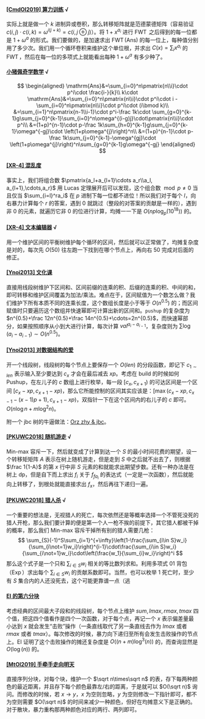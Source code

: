 #### [[CmdOI2019] 算力训练](https://www.luogu.com.cn/problem/P5577) √

实际上就是做一个 $k$ 进制异或卷积，那么转移矩阵就是范德蒙德矩阵（容易验证 $c(i,j)\cdot c(i,k)=\omega^{i(j+k)}=c(i,j\oplus j)$）。将 $1+x^{a_i}$ 进行 $\operatorname{FWT}$ 之后得到的每一位都是 $1+\omega^a$ 的形式。我们要做的，是加速求出 $\operatorname{FWT}(\mathrm{Ans})$ 的每一位上，每种值分别用了多少次。我们用一个循环卷积来维护这个单位根，并求出 $C(x)=\sum_i x^{a_i}$ 的 $\operatorname{FWT}$，然后在每一位的多项式上就能看出每种 $1+\omega^a$ 有多少种了。

#### [小猪佩奇学数学](https://www.luogu.com.cn/problem/P5591) √

$$
\begin{aligned}
\mathrm{Ans}&=\sum_{i=0}^n\pmatrix{n\\i}\cdot p^i\cdot \frac{i-}{k}\\
k\cdot \mathrm{Ans}&=\sum_{i=0}^n\pmatrix{n\\i}\cdot p^i\cdot i - \sum_{i=0}^n\pmatrix{n\\i}\cdot p^i\cdot (i\bmod k)\\
&=\sum_{i=1}^n\pmatrix{n-1\\i-1}\cdot p^i-\frac 1k\cdot \sum_{g=0}^{k-1}g\sum_{j=0}^{k-1}\sum_{i=0}^n\omega^{(i-g)j}\cdot\pmatrix{n\\i}\cdot p^i\\
&=(1+p)^{n-1}\cdot p-\frac 1k\sum_{h=0}^{k-1}g\sum_{j=0}^{k-1}\omega^{-gj}\cdot \left(1+p\omega^{j}\right)^n\\
&=(1+p)^{n-1}\cdot p-\frac 1k\sum_{j=0}^{k-1}-\omega^{gj}\cdot \left(1+p\omega^{j}\right)^n\sum_{g=0}^{k-1}g\omega^{-gj}
\end{aligned}
$$

#### [[XR-4] 混乱度](https://www.luogu.com.cn/problem/P5598)

事实上，我们将组合数 $\pmatrix{a_l+a_{l+1}\cdots a_r\\a_l, a_{l+1},\cdots,a_r}$ 用 Lucas 定理展开后可以发现，这个组合数 $\bmod p\not=0$ 当且仅当 $\sum_{i=l}^ra_i$ 在 $p$ 进制下每一位都不进位！所以我们对于每个 $l$，向右暴力计算每个 $r$ 的答案，遇到 $0$ 就跳过（整段的对答案的贡献是一样的），遇到非 $0$ 的元素，就遍历它非 $0$ 的位进行计算，均摊一一下是 $O(np\log_p\left(10^{18}\right))$ 的。

#### [[XR-4] 文本编辑器](https://www.luogu.com.cn/problem/P5599) √

用一个维护区间的平衡树维护每个循环的区间，然后就可以正常做了，均摊复杂度是对的，每次先 $O(50)$ 往左跑一下找到在哪个节点上，再向右 $50$ 完成对后面的修正。

#### [[Ynoi2013] 文化课](https://www.luogu.com.cn/problem/P5608)

直接用线段树维护下区间和、区间前缀的连乘的积、后缀的连乘的积、中间的和，即可转移和维护区间覆盖为加法/乘法。难点在于，区间赋值为一个数怎么做？我们维护下所有本质不同的连乘长度，这个数组长度是小于等于 $O(n^{0.5})$ 的；而区间赋值时只要遍历这个数组并快速幂即可计算出新的区间和。`pushup` 的复杂度为 $n^{0.5}+\frac 12n^{0.5}+\frac 14n^{0.5}+\cdots=2n^{0.5}$，而快速幂部分，如果按照顺序从小到大进行计算，每次计算 $val^{a_i-a_{i-1}}$，复杂度则为 $\sum\log(a_i-a_{i-1})\sim O(n^{0.5})$。

#### [[Ynoi2013] 对数据结构的爱](https://www.luogu.com.cn/problem/P5609)

开一个线段树，线段树的每个节点上要保存一个 $O(len)$ 的分段函数，即记下 $c_{1\sim len}$ 表示输入至少要达到 $c_x$ 才会在最后减去 $xp$。考虑在 build 的时候如何 Pushup，在左儿子的 $c$ 数组上进行枚举，每一段 $[c_x,c_{x+1})$ 的可达区间是一个区间 $[c_x-xp,c_{x+1}-xp)$，那么它所能控制的区间其实应该是：$[\max(c_x-xp,c_{x-1}-(x-1)p+1),c_{x+1}-xp)$，双指针一下在这个区间内的右儿子的 $c$ 即可。$O(n\log{n}+m\log^2{n})$。

附一个 jbc 树的牛逼做法：[Orz zhy & jbc](https://www.luogu.com.cn/blog/ryoku/solution-p5609)。

#### [[PKUWC2018] 随机游走](https://www.luogu.com.cn/problem/P5643) √

Min-max 容斥一下，然后就变成了计算到达一个 $S$ 的最小时间花费的期望，设一个转移矩矩阵 $A$ 表示在树上随机游走，但是走到 $S$ 中之后就不出去了，则根据 $\frac 1{1-A}$ 的第 $x$ 行中非 $S$ 元素的和就能求出期望步数。还有一种办法是在树上 dp，但是自下而上求出 $f_i$ 关于 $f_{fa_i}$ 的表达式（一定是一次函数），然后就能向上转移了，到根处就能直接求出 $f_x$，然后再往下递归一遍。

#### [[PKUWC2018] 猎人杀](https://www.luogu.com.cn/problem/P5644) √

一个重要的想法是，无视猎人的死亡，每次依然还是等概率选择一个不管死没死的猎人开枪，那么我们要计算的便是第一个人一枪不挨的前提下，其它猎人都被干掉的概率，那么我们 Min-max 容斥干掉所有别的猎人需要几枪：
$$
\sum_{S}(-1)^S\sum_{i=1}^{+\infty}\left(1-\frac{\sum_{i\in S}w_i}{\sum_{i\not=1}w_i}\right)^{i-1}\cdot\frac{\sum_{i\in S}w_i}{\sum_{i\not=1}w_i}\cdot\left(\frac{w_1}{\sum_{i}w_i}\right)^i
$$
那么这个式子是一个只和 $\sum_{i\in S}w_i$ 相关的等比数列求和。利用多项式 01 背包（$\operatorname{Exp}$）求出每个 $\sum_{i\in S}w_i$ 的贡献系数即可。当然，也可以枚举 $1$ 死亡时，至少有 $S$ 集合内的人还没死去，这个可能更靠谱一点（逃

#### [EI 的第六分块](https://www.luogu.com.cn/problem/P5693)

考虑经典的区间最大子段和的线段树，每个节点上维护 $sum,lmax,rmax,tmax$ 四个值，把这四个值看作是四个一次函数，对于每个点，再记一个 $x$ 表示偏差量最小达到 $x$ 就会发生“击败”操作（一条直线取代了另一条直线去作为 $lmax$ 或者 $rmax$ 或者 $tmax$）。每次修改的时候，暴力向下递归至所有会发生击败操作的节点上。EI 证明了这个击败操作的摊还复杂度是 $O((n+m)\log^3(n))$ 的，而查询显然是 $O(\log(n))$ 的。

#### [[MtOI2019] 手牵手走向明天](https://www.luogu.com.cn/problem/P5692)

直接序列分块，对每个块，维护一个 $\sqrt n\times\sqrt n$ 的表，存下每两种颜色的最近距离，并且存下每个颜色最靠左/右的距离，于是就可以 $O(\sqrt n)$ 询问。而修改的时候，若 $x\rightarrow y$，$x$ 为空则忽略，$y$ 为空则修改一下指针即可，都不为空则需要 $O(\sqrt n)$ 的时间来减少一种颜色，但好在均摊意义下是正确的。对于散块，暴力重构那两种颜色对应的两行、两列即可。